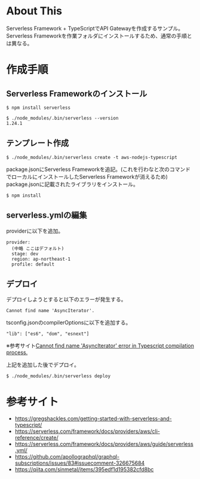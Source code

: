 # About This

Serverless Framework + TypeScriptでAPI Gatewayを作成するサンプル。
Serverless Frameworkを作業フォルダにインストールするため、通常の手順とは異なる。

# 作成手順

## Serverless Frameworkのインストール
```
$ npm install serverless

$ ./node_modules/.bin/serverless --version
1.24.1
```

## テンプレート作成
```
$ ./node_modules/.bin/serverless create -t aws-nodejs-typescript
```

package.jsonにServerless Frameworkを追記。(これを行わなと次のコマンドでローカルにインストールしたServerless Frameworkが消えるため)
package.jsonに記載されたライブラリをインストール。

```
$ npm install
```

## serverless.ymlの編集
providerに以下を追加。
```
provider:
  (中略 ここはデフォルト)
  stage: dev
  region: ap-northeast-1
  profile: default
```

## デプロイ

デプロイしようとすると以下のエラーが発生する。

```
Cannot find name 'AsyncIterator'.
```

tsconfig.jsonのcompilerOptionsに以下を追加する。
```
"lib": ["es6", "dom", "esnext"]
```

※参考サイト[Cannot find name 'AsyncIterator' error in Typescript compilation process.](https://github.com/apollographql/graphql-subscriptions/issues/83#issuecomment-326675684)

上記を追加した後でデプロイ。

```
$ ./node_modules/.bin/serverless deploy
```

# 参考サイト

* https://gregshackles.com/getting-started-with-serverless-and-typescript/
* https://serverless.com/framework/docs/providers/aws/cli-reference/create/
* https://serverless.com/framework/docs/providers/aws/guide/serverless.yml/
* https://github.com/apollographql/graphql-subscriptions/issues/83#issuecomment-326675684
* https://qiita.com/sinmetal/items/395edf1d195382cfd8bc
